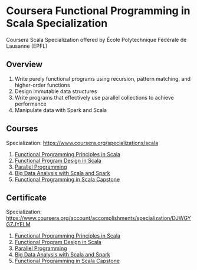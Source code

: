 # Coursera Functional Programming in Scala Specialization

Coursera Scala Specialization offered by École Polytechnique Fédérale de Lausanne (EPFL) 

## Overview

1. Write purely functional programs using recursion, pattern matching, and higher-order functions
2. Design immutable data structures
3. Write programs that effectively use parallel collections to achieve performance
4. Manipulate data with Spark and Scala

## Courses

Specialization: https://www.coursera.org/specializations/scala

1. [Functional Programming Principles in Scala](https://www.coursera.org/learn/scala-functional-programming)
2. [Functional Program Design in Scala](https://www.coursera.org/learn/scala-functional-program-design)
3. [Parallel Programming](https://www.coursera.org/learn/scala-parallel-programming)
4. [Big Data Analysis with Scala and Spark](https://www.coursera.org/learn/scala-spark-big-data)
5. [Functional Programming in Scala Capstone](https://www.coursera.org/learn/scala-capstone)

## Certificate

Specialization: https://www.coursera.org/account/accomplishments/specialization/DJWGYGZJYELM

1. [Functional Programming Principles in Scala](https://www.coursera.org/account/accomplishments/verify/2L32GVQKKE9E)
2. [Functional Program Design in Scala](https://www.coursera.org/account/accomplishments/verify/JX845EVAFJTW)
3. [Parallel Programming](https://www.coursera.org/account/accomplishments/verify/8PYSGJJXY3KU)
4. [Big Data Analysis with Scala and Spark](https://www.coursera.org/account/accomplishments/verify/GGHPN8KWW5N9)
5. [Functional Programming in Scala Capstone](https://www.coursera.org/account/accomplishments/verify/F8JZTJMMPHNT)


